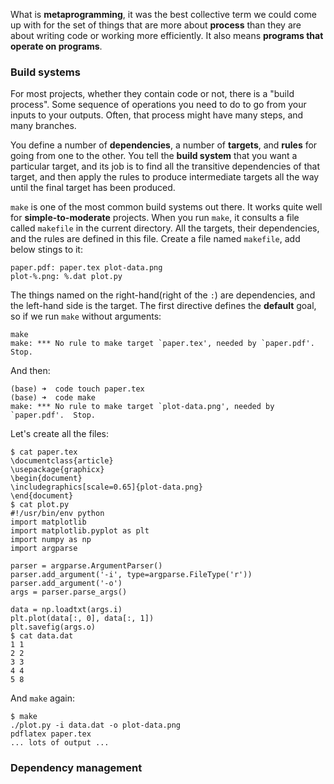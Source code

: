 What is **metaprogramming**, it was the best collective term we could come up with for the set of things that are more about **process** than they are about writing code or working more efficiently. It also means **programs that operate on programs**.
### Build systems 
For most projects, whether they contain code or not, there is a "build process". Some sequence of operations you need to do to go from your inputs to your outputs. Often, that process might have many steps, and many branches. 

You define a number of **dependencies**, a number of **targets**, and **rules** for going from one to the other. You tell the **build system** that you want a particular target, and its job is to find all the transitive dependencies of that target, and then apply the rules to produce intermediate targets all the way until the final target has been produced.

`make` is one of the most common build systems out there. It works quite well for **simple-to-moderate** projects. When you run `make`, it consults a file called `makefile` in the current directory. All the targets, their dependencies, and the rules are defined in this file.
Create a file named `makefile`, add below stings to it:
```shell
paper.pdf: paper.tex plot-data.png
plot-%.png: %.dat plot.py
```
The things named on the right-hand(right of the `:`) are dependencies, and the left-hand side is the target. The first directive defines the **default** goal, so if we run `make` without arguments:
```shell
make
make: *** No rule to make target `paper.tex', needed by `paper.pdf'.  Stop.
```
And then:
```shell
(base) ➜  code touch paper.tex
(base) ➜  code make
make: *** No rule to make target `plot-data.png', needed by `paper.pdf'.  Stop.
```
Let's create all the files:
```shell
$ cat paper.tex
\documentclass{article}
\usepackage{graphicx}
\begin{document}
\includegraphics[scale=0.65]{plot-data.png}
\end{document}
$ cat plot.py
#!/usr/bin/env python
import matplotlib
import matplotlib.pyplot as plt
import numpy as np
import argparse

parser = argparse.ArgumentParser()
parser.add_argument('-i', type=argparse.FileType('r'))
parser.add_argument('-o')
args = parser.parse_args()

data = np.loadtxt(args.i)
plt.plot(data[:, 0], data[:, 1])
plt.savefig(args.o)
$ cat data.dat
1 1
2 2
3 3
4 4
5 8
```
And `make` again:
```shell
$ make
./plot.py -i data.dat -o plot-data.png
pdflatex paper.tex
... lots of output ...
```
### Dependency management
